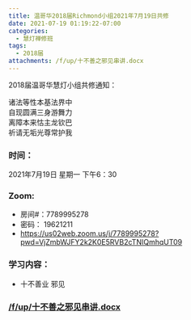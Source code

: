 ```yaml
---
title: 温哥华2018届Richmond小组2021年7月19日共修
date: 2021-07-19 01:19:22-07:00
categories:
  - 慧灯禅修班
tags:
  - 2018届
attachments: /f/up/十不善之邪见串讲.docx
---
```

2018届温哥华慧灯小组共修通知：

诸法等性本基法界中\
自现圆满三身游舞力\
离障本来怙主龙钦巴\
祈请无垢光尊常护我  

### 时间：

2021年7月19日 星期一 下午6：30

### Zoom:

* 房间#：7789995278 
* 密码： 19621211
* <https://us02web.zoom.us/j/7789995278?pwd=VjZmbWJFY2k2K0E5RVB2cTNIQmhqUT09>

### 学习内容： 

* 十不善业 邪见 

### [/f/up/十不善之邪见串讲.docx](https://s3.ca-central-1.wasabisys.com/hddata/f.huidengchanxiu.net/hdv/f/up/十不善之邪见串讲.docx)
